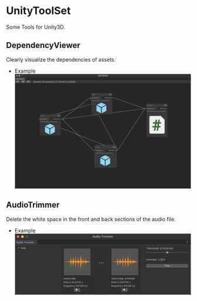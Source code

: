 # UnityToolSet
Some Tools for Unity3D.

## DependencyViewer
Clearly visualize the dependencies of assets.   

* Example   
     ![](./Assets/Examples/Images/1.png)


## AudioTrimmer
Delete the white space in the front and back sections of the audio file.


* Example   
    ![](./Assets/Examples/Images/2.png)